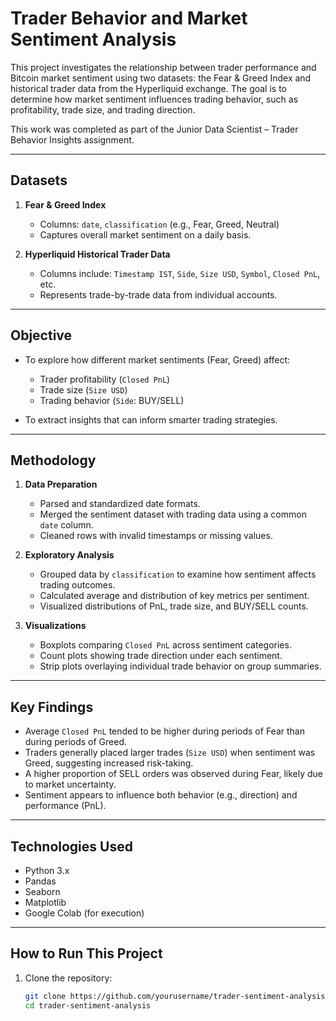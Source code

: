 # Trader Behavior and Market Sentiment Analysis

This project investigates the relationship between trader performance and Bitcoin market sentiment using two datasets: the Fear & Greed Index and historical trader data from the Hyperliquid exchange. The goal is to determine how market sentiment influences trading behavior, such as profitability, trade size, and trading direction.

This work was completed as part of the Junior Data Scientist – Trader Behavior Insights assignment.

---

## Datasets

1. **Fear & Greed Index**
   - Columns: `date`, `classification` (e.g., Fear, Greed, Neutral)
   - Captures overall market sentiment on a daily basis.

2. **Hyperliquid Historical Trader Data**
   - Columns include: `Timestamp IST`, `Side`, `Size USD`, `Symbol`, `Closed PnL`, etc.
   - Represents trade-by-trade data from individual accounts.

---

## Objective

- To explore how different market sentiments (Fear, Greed) affect:
  - Trader profitability (`Closed PnL`)
  - Trade size (`Size USD`)
  - Trading behavior (`Side`: BUY/SELL)

- To extract insights that can inform smarter trading strategies.

---

## Methodology

1. **Data Preparation**
   - Parsed and standardized date formats.
   - Merged the sentiment dataset with trading data using a common `date` column.
   - Cleaned rows with invalid timestamps or missing values.

2. **Exploratory Analysis**
   - Grouped data by `classification` to examine how sentiment affects trading outcomes.
   - Calculated average and distribution of key metrics per sentiment.
   - Visualized distributions of PnL, trade size, and BUY/SELL counts.

3. **Visualizations**
   - Boxplots comparing `Closed PnL` across sentiment categories.
   - Count plots showing trade direction under each sentiment.
   - Strip plots overlaying individual trade behavior on group summaries.

---

## Key Findings

- Average `Closed PnL` tended to be higher during periods of Fear than during periods of Greed.
- Traders generally placed larger trades (`Size USD`) when sentiment was Greed, suggesting increased risk-taking.
- A higher proportion of SELL orders was observed during Fear, likely due to market uncertainty.
- Sentiment appears to influence both behavior (e.g., direction) and performance (PnL).

---

## Technologies Used

- Python 3.x
- Pandas
- Seaborn
- Matplotlib
- Google Colab (for execution)

---

## How to Run This Project

1. Clone the repository:
   ```bash
   git clone https://github.com/yourusername/trader-sentiment-analysis.git
   cd trader-sentiment-analysis


